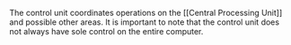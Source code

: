 The control unit coordinates operations on the [[Central Processing Unit]] and possible other areas. It is important to note that the control unit does not always have sole control on the entire computer. 